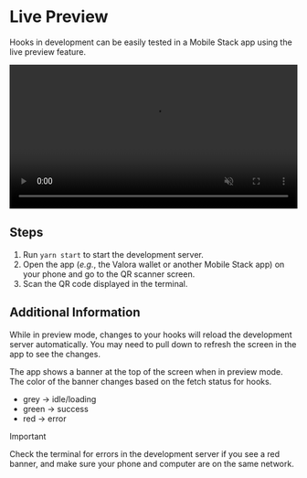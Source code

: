 # Live Preview

Hooks in development can be easily tested in a Mobile Stack app using the live preview feature.

<video controls muted playsInline width="100%">
  <source src="https://raw.githubusercontent.com/mobilestack-xyz/hooks/main/docs/assets/live-preview.mp4"/>
</video>

## Steps

1. Run `yarn start` to start the development server.
2. Open the app (_e.g._, the Valora wallet or another Mobile Stack app) on your phone and go to the QR scanner screen.
3. Scan the QR code displayed in the terminal.

## Additional Information

While in preview mode, changes to your hooks will reload the development server automatically.
You may need to pull down to refresh the screen in the app to see the changes.

The app shows a banner at the top of the screen when in preview mode. The color of the banner changes based on the fetch status for hooks.

- grey -> idle/loading
- green -> success
- red -> error

> [!IMPORTANT]
> Check the terminal for errors in the development server if you see a red banner, and make sure your phone and computer are on the same network.

